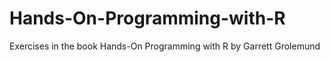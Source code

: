 # Hands-On-Programming-with-R
Exercises in the book Hands-On Programming with R by Garrett Grolemund
